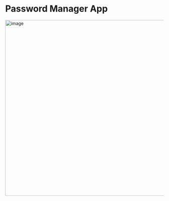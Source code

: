 # Password Manager App
 
<img width="558" alt="image" src="https://github.com/dailyndavis/Password-Manager-App/assets/60911124/d236059f-ff30-4c0e-bcae-b61758cd4182">
